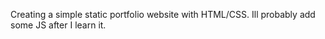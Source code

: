 Creating a simple static portfolio website with HTML/CSS. Ill probably add some JS after I learn it.
